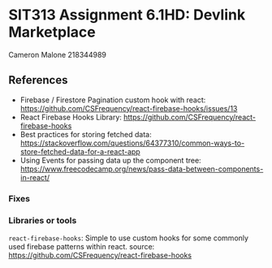 # SIT313 Assignment 6.1HD: Devlink Marketplace

Cameron Malone 218344989

## References

- Firebase / Firestore Pagination custom hook with react: https://github.com/CSFrequency/react-firebase-hooks/issues/13
- React Firebase Hooks Library: https://github.com/CSFrequency/react-firebase-hooks
- Best practices for storing fetched data: https://stackoverflow.com/questions/64377310/common-ways-to-store-fetched-data-for-a-react-app
- Using Events for passing data up the component tree: https://www.freecodecamp.org/news/pass-data-between-components-in-react/

### Fixes

### Libraries or tools

`react-firebase-hooks`: Simple to use custom hooks for some commonly used firebase patterns within react. source: https://github.com/CSFrequency/react-firebase-hooks
